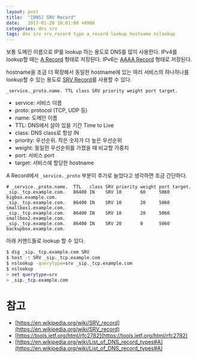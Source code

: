 ```yaml
---
layout: post
title:  "[DNS] SRV Record"
date:   2017-01-28 10:01:00 +0900
categories: dns srv
tags: dns srv srv_record type a_record lookup hostname nslookup
---
```


보통 도메인 이름으로 IP를 lookup 하는 용도로 DNS를 많이 사용한다. IPv4를 lookup할 때는 [A Record](https://en.wikipedia.org/wiki/List_of_DNS_record_types#A) 형태로 저장된다. IPv6는 [AAAA Record](https://en.wikipedia.org/wiki/List_of_DNS_record_types#AAAA) 형태로 저장된다.

hostname을 조금 더 확장해서 동일한 hostname에 있는 여러 서비스의 하나하나를 lookup할 수 있는 용도로 [SRV Record](https://en.wikipedia.org/wiki/SRV_record)를 사용할 수 있다.

```
_service._proto.name. TTL class SRV priority weight port target.
```

- service: 서비스 이름
- proto: protocol (TCP, UDP 등)
- name: 도메인 이름
- TTL: DNS에서 살아 있을 기간 Time to Live
- class: DNS class로 항상 IN
- priority: 우선순위. 작은 숫자가 더 높은 우선순위
- weight: 동일한 우선순위를 가졌을 때 비교할 가중치
- port: 서비스 port
- target: 서비스에 할당한 hostname

A Record에서 `_service._proto` 부분이 추가로 늘었다고 생각하면 조금 간단하다.

```
# _service._proto.name.  TTL   class SRV priority weight port target.
_sip._tcp.example.com.   86400 IN    SRV 10       60     5060 bigbox.example.com.
_sip._tcp.example.com.   86400 IN    SRV 10       20     5060 smallbox1.example.com.
_sip._tcp.example.com.   86400 IN    SRV 10       20     5060 smallbox2.example.com.
_sip._tcp.example.com.   86400 IN    SRV 20       0      5060 backupbox.example.com.
```

아래 커맨드들로 lookup 할 수 있다.

```bash
$ dig _sip._tcp.example.com SRV
$ host -t SRV _sip._tcp.example.com
$ nslookup -querytype=srv _sip._tcp.example.com
$ nslookup
> set querytype=srv
> _sip._tcp.example.com
```

# 참고
- [https://en.wikipedia.org/wiki/SRV_record](https://en.wikipedia.org/wiki/SRV_record)
- [https://tools.ietf.org/html/rfc2782](https://tools.ietf.org/html/rfc2782)
- [https://en.wikipedia.org/wiki/List_of_DNS_record_types#A](https://en.wikipedia.org/wiki/List_of_DNS_record_types#A)

